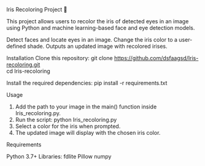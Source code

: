 Iris Recoloring Project 🌈



This project allows users to recolor the iris of detected eyes in an image using Python and machine learning-based face and eye detection models.

Detect faces and locate eyes in an image.
Change the iris color to a user-defined shade.
Outputs an updated image with recolored irises.



Installation
Clone this repository:
git clone https://github.com/dsfaagsd/Iris-recoloring.git  
cd Iris-recoloring  

Install the required dependencies:
pip install -r requirements.txt  



Usage
1. Add the path to your image in the main() function inside Iris_recoloring.py.
2. Run the script: python Iris_recoloring.py
3. Select a color for the iris when prompted.
4. The updated image will display with the chosen iris color.



Requirements

Python 3.7+
Libraries:
fdlite
Pillow
numpy

